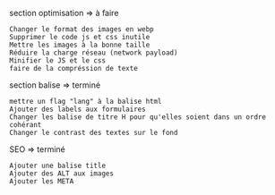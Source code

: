 section optimisation => à faire

    Changer le format des images en webp
    Supprimer le code js et css inutile
    Mettre les images à la bonne taille
    Réduire la charge réseau (network payload)
    Minifier le JS et le css
    faire de la compréssion de texte


section balise => terminé

    mettre un flag "lang" à la balise html
    Ajouter des labels aux formulaires
    Changer les balise de titre H pour qu'elles soient dans un ordre cohérant
    Changer le contrast des textes sur le fond


SEO => terminé

    Ajouter une balise title 
    Ajouter des ALT aux images
    Ajouter les META
